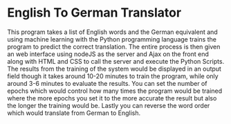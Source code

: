 # English To German Translator
This program takes a list of English words and the German equivalent and using machine learning with the Python programming language trains the program to predict the correct translation. The entire process is then given an web interface using nodeJS as the server and Ajax on the front end along with HTML and CSS to call the server and execute the Python Scripts. The results from the training of the system would be displayed in an output field though it takes around 10-20 minutes to train the program, while only around 3-6 minutes to evaluate the results. You can set the number of epochs which would control how many times the program would be trained where the more epochs you set it to the more accurate the result but also the longer the training would be. Lastly you can reverse the word order which would translate from German to English.
